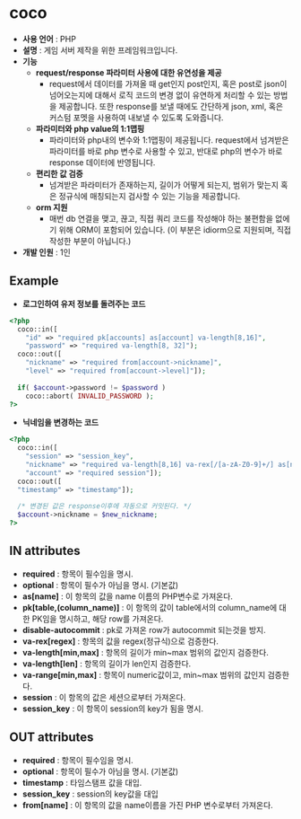 coco
====

* __사용 언어__ : PHP
* __설명__ : 게임 서버 제작을 위한 프레임워크입니다.
* __기능__
  * __request/response 파라미터 사용에 대한 유연성을 제공__
    * request에서 데이터를 가져올 때 get인지 post인지, 혹은 post로 json이 넘어오는지에 대해서 로직 코드의 변경 없이 유연하게 처리할 수 있는 방법을 제공합니다. 또한 response를 보낼 때에도 간단하게 json, xml, 혹은 커스텀 포멧을 사용하여 내보낼 수 있도록 도와줍니다.
  * __파라미터와 php value의 1:1맵핑__
    * 파라미터와 php내의 변수와 1:1맵핑이 제공됩니다. request에서 넘겨받은 파라미터를 바로 php 변수로 사용할 수 있고, 반대로 php의 변수가 바로 response 데이터에 반영됩니다.
  * __편리한 값 검증__
    * 넘겨받은 파라미터가 존재하는지, 길이가 어떻게 되는지, 범위가 맞는지 혹은 정규식에 매칭되는지 검사할 수 있는 기능을 제공합니다.
  * __orm 지원__ 
    * 매번 db 연결을 맺고, 끊고, 직접 쿼리 코드를 작성해야 하는 불편함을 없에기 위해 ORM이 포함되어 있습니다. (이 부분은 idiorm으로 지원되며, 직접 작성한 부분이 아닙니다.)
* __개발 인원__ : 1인

Example
----
* __로그인하여 유저 정보를 돌려주는 코드__
```php
<?php
  coco::in([
    "id" => "required pk[accounts] as[account] va-length[8,16]",
    "password" => "required va-length[8, 32]");
  coco::out([
    "nickname" => "required from[account->nickname]",
    "level" => "required from[account->level]"]);
  
  if( $account->password != $password )
    coco::abort( INVALID_PASSWORD );
?>
```
* __닉네임을 변경하는 코드__
```php
<?php
  coco::in([
    "session" => "session_key",
    "nickname" => "required va-length[8,16] va-rex[/[a-zA-Z0-9]+/] as[new_nickname]",
    "account" => "required session"]);
  coco::out([
  "timestamp" => "timestamp"]);
  
  /* 변경된 값은 response이후에 자동으로 커밋된다. */
  $account->nickname = $new_nickname;
?>
```

IN attributes
----
* __required__ : 항목이 필수임을 명시.
* __optional__ : 항목이 필수가 아님을 명시. (기본값)
* __as[name]__ : 이 항목의 값을 name 이름의 PHP변수로 가져온다.
* __pk[table,(column_name)]__ : 이 항목의 값이 table에서의 column_name에 대한 PK임을 명시하고, 해당 row를 가져온다. 
* __disable-autocommit__ : pk로 가져온 row가 autocommit 되는것을 방지.
* __va-rex[regex]__ : 항목의 값을 regex(정규식)으로 검증한다.
* __va-length[min,max]__ : 항목의 길이가 min~max 범위의 값인지 검증한다.
* __va-length[len]__ : 항목의 길이가 len인지 검증한다.
* __va-range[min,max]__ : 항목이 numeric값이고, min~max 범위의 값인지 검증한다.
* __session__ : 이 항목의 값은 세션으로부터 가져온다.
* __session_key__ : 이 항목이 session의 key가 됨을 명시.

OUT attributes
----
* __required__ : 항목이 필수임을 명시.
* __optional__ : 항목이 필수가 아님을 명시. (기본값)
* __timestamp__ : 타임스탬프 값을 대입.
* __session_key__ : session의 key값을 대입
* __from[name]__ : 이 항목의 값을 name이름을 가진 PHP 변수로부터 가져온다.
